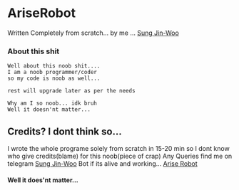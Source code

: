 # AriseRobot

Written Completely from scratch... by me 
... 
[Sung Jin-Woo](https://github.com/Solo-Dragon)

### About this shit
```
Well about this noob shit....
I am a noob programmer/coder 
so my code is noob as well...

rest will upgrade later as per the needs 

Why am I so noob... idk bruh
Well it doesn'nt matter...
```

## Credits? I dont think so...
I wrote the whole programe solely from scratch in 15-20 min so I dont know who give credits(blame) for this noob(piece of crap)
Any Queries find me on telegram [Sung Jin-Woo](t.me/TheSungJinWoo)
Bot if its alive and working... [Arise Robot](t.me/AriseRobot)


#### Well it does'nt matter...
